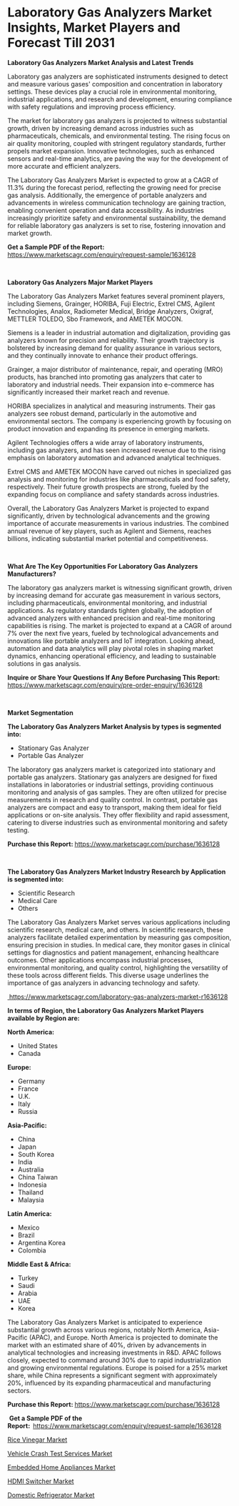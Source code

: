 <p><h1>Laboratory Gas Analyzers Market Insights, Market Players and Forecast Till 2031</h1></p><p><strong>Laboratory Gas Analyzers Market Analysis and Latest Trends</strong></p>
<p><p>Laboratory gas analyzers are sophisticated instruments designed to detect and measure various gases' composition and concentration in laboratory settings. These devices play a crucial role in environmental monitoring, industrial applications, and research and development, ensuring compliance with safety regulations and improving process efficiency. </p><p>The market for laboratory gas analyzers is projected to witness substantial growth, driven by increasing demand across industries such as pharmaceuticals, chemicals, and environmental testing. The rising focus on air quality monitoring, coupled with stringent regulatory standards, further propels market expansion. Innovative technologies, such as enhanced sensors and real-time analytics, are paving the way for the development of more accurate and efficient analyzers.</p><p>The Laboratory Gas Analyzers Market is expected to grow at a CAGR of 11.3% during the forecast period, reflecting the growing need for precise gas analysis. Additionally, the emergence of portable analyzers and advancements in wireless communication technology are gaining traction, enabling convenient operation and data accessibility. As industries increasingly prioritize safety and environmental sustainability, the demand for reliable laboratory gas analyzers is set to rise, fostering innovation and market growth.</p></p>
<p><strong>Get a Sample PDF of the Report:&nbsp;</strong> <a href="https://www.marketscagr.com/enquiry/request-sample/1636128">https://www.marketscagr.com/enquiry/request-sample/1636128</a></p>
<p>&nbsp;</p>
<p><strong>Laboratory Gas Analyzers Major Market Players</strong></p>
<p><p>The Laboratory Gas Analyzers Market features several prominent players, including Siemens, Grainger, HORIBA, Fuji Electric, Extrel CMS, Agilent Technologies, Analox, Radiometer Medical, Bridge Analyzers, Oxigraf, METTLER TOLEDO, Sbo Framework, and AMETEK MOCON. </p><p>Siemens is a leader in industrial automation and digitalization, providing gas analyzers known for precision and reliability. Their growth trajectory is bolstered by increasing demand for quality assurance in various sectors, and they continually innovate to enhance their product offerings.</p><p>Grainger, a major distributor of maintenance, repair, and operating (MRO) products, has branched into promoting gas analyzers that cater to laboratory and industrial needs. Their expansion into e-commerce has significantly increased their market reach and revenue.</p><p>HORIBA specializes in analytical and measuring instruments. Their gas analyzers see robust demand, particularly in the automotive and environmental sectors. The company is experiencing growth by focusing on product innovation and expanding its presence in emerging markets.</p><p>Agilent Technologies offers a wide array of laboratory instruments, including gas analyzers, and has seen increased revenue due to the rising emphasis on laboratory automation and advanced analytical techniques.</p><p>Extrel CMS and AMETEK MOCON have carved out niches in specialized gas analysis and monitoring for industries like pharmaceuticals and food safety, respectively. Their future growth prospects are strong, fueled by the expanding focus on compliance and safety standards across industries.</p><p>Overall, the Laboratory Gas Analyzers Market is projected to expand significantly, driven by technological advancements and the growing importance of accurate measurements in various industries. The combined annual revenue of key players, such as Agilent and Siemens, reaches billions, indicating substantial market potential and competitiveness.</p></p>
<p>&nbsp;</p>
<p><strong>What Are The Key Opportunities For Laboratory Gas Analyzers Manufacturers?</strong></p>
<p><p>The laboratory gas analyzers market is witnessing significant growth, driven by increasing demand for accurate gas measurement in various sectors, including pharmaceuticals, environmental monitoring, and industrial applications. As regulatory standards tighten globally, the adoption of advanced analyzers with enhanced precision and real-time monitoring capabilities is rising. The market is projected to expand at a CAGR of around 7% over the next five years, fueled by technological advancements and innovations like portable analyzers and IoT integration. Looking ahead, automation and data analytics will play pivotal roles in shaping market dynamics, enhancing operational efficiency, and leading to sustainable solutions in gas analysis.</p></p>
<p><strong>Inquire or Share Your Questions If Any Before Purchasing This Report:</strong> <a href="https://www.marketscagr.com/enquiry/pre-order-enquiry/1636128">https://www.marketscagr.com/enquiry/pre-order-enquiry/1636128</a></p>
<p>&nbsp;</p>
<p><strong>Market Segmentation</strong></p>
<p><strong>The Laboratory Gas Analyzers Market Analysis by types is segmented into:</strong></p>
<p><ul><li>Stationary Gas Analyzer</li><li>Portable Gas Analyzer</li></ul></p>
<p><p>The laboratory gas analyzers market is categorized into stationary and portable gas analyzers. Stationary gas analyzers are designed for fixed installations in laboratories or industrial settings, providing continuous monitoring and analysis of gas samples. They are often utilized for precise measurements in research and quality control. In contrast, portable gas analyzers are compact and easy to transport, making them ideal for field applications or on-site analysis. They offer flexibility and rapid assessment, catering to diverse industries such as environmental monitoring and safety testing.</p></p>
<p><strong>Purchase this Report:&nbsp;</strong><a href="https://www.marketscagr.com/purchase/1636128">https://www.marketscagr.com/purchase/1636128</a></p>
<p>&nbsp;</p>
<p><strong>The Laboratory Gas Analyzers Market Industry Research by Application is segmented into:</strong></p>
<p><ul><li>Scientific Research</li><li>Medical Care</li><li>Others</li></ul></p>
<p><p>The Laboratory Gas Analyzers Market serves various applications including scientific research, medical care, and others. In scientific research, these analyzers facilitate detailed experimentation by measuring gas composition, ensuring precision in studies. In medical care, they monitor gases in clinical settings for diagnostics and patient management, enhancing healthcare outcomes. Other applications encompass industrial processes, environmental monitoring, and quality control, highlighting the versatility of these tools across different fields. This diverse usage underlines the importance of gas analyzers in advancing technology and safety.</p></p>
<p><a href="https://www.marketscagr.com/laboratory-gas-analyzers-market-r1636128">&nbsp;https://www.marketscagr.com/laboratory-gas-analyzers-market-r1636128</a></p>
<p><strong>In terms of Region, the Laboratory Gas Analyzers Market Players available by Region are:</strong></p>
<p>
    <p> <strong> North America: </strong>
        <ul>
            <li>United States</li>
            <li>Canada</li>
        </ul>
        </p> 
    <p> <strong> Europe: </strong>
        <ul>
            <li>Germany</li>
            <li>France</li>
            <li>U.K.</li>
            <li>Italy</li>
            <li>Russia</li>
        </ul>
        </p> 
    <p> <strong> Asia-Pacific: </strong>
        <ul>
            <li>China</li>
            <li>Japan</li>
            <li>South Korea</li>
            <li>India</li>
            <li>Australia</li>
            <li>China Taiwan</li>
            <li>Indonesia</li>
            <li>Thailand</li>
            <li>Malaysia</li>
        </ul>
        </p> 
    <p> <strong> Latin America: </strong>
        <ul>
            <li>Mexico</li>
            <li>Brazil</li>
            <li>Argentina Korea</li>
            <li>Colombia</li>
        </ul>
        </p> 
    <p> <strong> Middle East & Africa: </strong>
        <ul>
            <li>Turkey</li>
            <li>Saudi</li>
            <li>Arabia</li>
            <li>UAE</li>
            <li>Korea</li>
        </ul>
    </p>
    </p>
<p><p>The Laboratory Gas Analyzers Market is anticipated to experience substantial growth across various regions, notably North America, Asia-Pacific (APAC), and Europe. North America is projected to dominate the market with an estimated share of 40%, driven by advancements in analytical technologies and increasing investments in R&D. APAC follows closely, expected to command around 30% due to rapid industrialization and growing environmental regulations. Europe is poised for a 25% market share, while China represents a significant segment with approximately 20%, influenced by its expanding pharmaceutical and manufacturing sectors.</p></p>
<p><strong>Purchase this Report: </strong><a href="https://www.marketscagr.com/purchase/1636128">https://www.marketscagr.com/purchase/1636128</a></p>
<p>&nbsp;<strong>Get a Sample PDF of the Report:&nbsp;&nbsp;</strong><a href="https://www.marketscagr.com/enquiry/request-sample/1636128">https://www.marketscagr.com/enquiry/request-sample/1636128</a></p>
<p><strong></strong></p>
<p><p><a href="https://www.linkedin.com/pulse/global-rice-vinegar-market-trends-innovations-forward-looking-tn2ue?trackingId=EfqxJJtRTi2DkdF5vkFyxA%3D%3D">Rice Vinegar Market</a></p><p><a href="https://medium.com/@rosemarylamb3467/comprehensive-analysis-of-the-global-vehicle-crash-test-services-market-growth-trends-market-8304afb2b53f?postPublishedType=repub">Vehicle Crash Test Services Market</a></p><p><a href="https://medium.com/@rosemarylamb3467/charting-the-future-comprehensive-analysis-of-the-global-embedded-home-appliances-market-2024-7f4bb9a5a379?postPublishedType=repub">Embedded Home Appliances Market</a></p><p><a href="https://www.linkedin.com/pulse/how-regions-adapting-hdmi-switcher-market-global-trends-overview-esuce?trackingId=xYWbEb36T4CqOCY%2FgvWjQA%3D%3D">HDMI Switcher Market</a></p><p><a href="https://issuu.com/reportprime-2/docs/domestic-refrigerator-market-size-2_bd3a9ea127a6de">Domestic Refrigerator Market</a></p></p>
